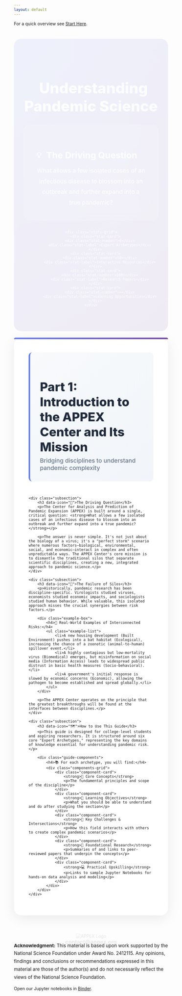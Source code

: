 ```yaml
---
layout: default
---
```

For a quick overview see [Start Here](/start-here/).


<style>
/* Enhanced styles for the pandemic science guide */
.hero-section {
    background: linear-gradient(135deg, #667eea 0%, #764ba2 100%);
    color: white;
    padding: 4rem 2rem;
    border-radius: 24px;
    margin-bottom: 3rem;
    text-align: center;
    position: relative;
    overflow: hidden;
}

.hero-section::before {
    content: '';
    position: absolute;
    top: -50%;
    right: -50%;
    width: 200%;
    height: 200%;
    background: radial-gradient(circle, rgba(255,255,255,0.1) 0%, transparent 70%);
    animation: float 8s ease-in-out infinite;
}

.section-title {
    font-size: 3rem;
    font-weight: 800;
    margin-bottom: 1rem;
    background: linear-gradient(45deg, #fff, #e3f2fd);
    -webkit-background-clip: text;
    -webkit-text-fill-color: transparent;
    background-clip: text;
    position: relative;
    z-index: 2;
}

.section-title i {
    margin-right: 1rem;
    color: rgba(255, 255, 255, 0.9);
}

.highlight-box {
    background: rgba(255, 255, 255, 0.15);
    backdrop-filter: blur(10px);
    border-radius: 20px;
    padding: 2.5rem;
    margin: 2rem auto;
    border: 1px solid rgba(255, 255, 255, 0.2);
    max-width: 800px;
    position: relative;
    z-index: 2;
}

.highlight-box h3 {
    font-size: 1.8rem;
    margin-bottom: 1rem;
    font-weight: 700;
    display: flex;
    align-items: center;
    gap: 1rem;
}

.highlight-box h3::before {
    content: '💡';
    font-size: 1.5rem;
}

.highlight-box p {
    font-size: 1.2rem;
    line-height: 1.8;
    margin: 0;
    font-weight: 500;
}

.stats-grid {
    display: grid;
    grid-template-columns: repeat(auto-fit, minmax(200px, 1fr));
    gap: 1.5rem;
    margin: 3rem 0;
    position: relative;
    z-index: 2;
}

.stat-card {
    background: rgba(255, 255, 255, 0.15);
    backdrop-filter: blur(10px);
    border-radius: 16px;
    padding: 2rem 1rem;
    text-align: center;
    border: 1px solid rgba(255, 255, 255, 0.2);
    transition: all 0.3s ease;
    cursor: pointer;
}

.stat-card:hover {
    transform: translateY(-8px);
    background: rgba(255, 255, 255, 0.25);
    box-shadow: 0 15px 35px rgba(0, 0, 0, 0.2);
}

.stat-number {
    font-size: 2.5rem;
    font-weight: 900;
    color: #fff;
    margin-bottom: 0.5rem;
    display: block;
}

.stat-label {
    color: rgba(255, 255, 255, 0.9);
    font-size: 1rem;
    font-weight: 600;
}

.content-wrapper {
    background: white;
    border-radius: 24px;
    padding: 3rem;
    margin: 2rem 0;
    box-shadow: 0 10px 40px rgba(0, 0, 0, 0.08);
    position: relative;
}

.content-wrapper::before {
    content: '';
    position: absolute;
    top: 0;
    left: 0;
    right: 0;
    height: 5px;
    background: linear-gradient(90deg, #667eea, #764ba2);
    border-radius: 24px 24px 0 0;
}

.section-intro {
    border-left: 5px solid #667eea;
    padding-left: 2rem;
    margin-bottom: 3rem;
    background: linear-gradient(135deg, #f8fafc 0%, #f1f5f9 100%);
    padding: 2rem;
    border-radius: 12px;
}

.section-intro h2 {
    font-size: 2.5rem;
    color: #1e293b;
    margin-bottom: 0.5rem;
    font-weight: 800;
}

.section-intro .subtitle {
    font-size: 1.2rem;
    color: #64748b;
    font-weight: 500;
    margin: 0;
}

.subsection {
    margin: 3rem 0;
    padding: 2.5rem;
    background: linear-gradient(135deg, #f8fafc 0%, #f1f5f9 100%);
    border-radius: 20px;
    border-left: 6px solid #667eea;
    position: relative;
}

.subsection h3 {
    font-size: 1.8rem;
    color: #1e293b;
    margin-bottom: 1.5rem;
    font-weight: 700;
    display: flex;
    align-items: center;
    gap: 1rem;
}

.subsection h3::before {
    content: attr(data-icon);
    font-size: 1.5rem;
}

.subsection p {
    font-size: 1.1rem;
    line-height: 1.8;
    color: #475569;
    margin-bottom: 1.5rem;
}

.example-box {
    background: linear-gradient(135deg, #667eea 0%, #764ba2 100%);
    color: white;
    padding: 2rem;
    border-radius: 16px;
    margin: 2rem 0;
    position: relative;
    overflow: hidden;
}

.example-box::before {
    content: '';
    position: absolute;
    top: -2px;
    left: -2px;
    right: -2px;
    bottom: -2px;
    background: linear-gradient(45deg, #667eea, #764ba2, #667eea);
    border-radius: 18px;
    z-index: -1;
    animation: borderGlow 3s linear infinite;
}

.example-box h4 {
    margin-bottom: 1rem;
    font-size: 1.3rem;
    font-weight: 700;
}

.example-list {
    list-style: none;
    padding: 0;
}

.example-list li {
    padding: 1rem 0;
    padding-left: 2.5rem;
    position: relative;
    font-size: 1.05rem;
    line-height: 1.7;
    border-bottom: 1px solid rgba(255, 255, 255, 0.2);
}

.example-list li:last-child {
    border-bottom: none;
}

.example-list li::before {
    content: '🔗';
    position: absolute;
    left: 0;
    top: 1rem;
    font-size: 1.2rem;
}

.guide-components {
    background: linear-gradient(135deg, #1e293b 0%, #334155 100%);
    color: white;
    padding: 3rem;
    border-radius: 20px;
    margin: 3rem 0;
}

.guide-components h4 {
    font-size: 1.6rem;
    margin-bottom: 2rem;
    font-weight: 700;
    text-align: center;
}

.components-grid {
    display: grid;
    grid-template-columns: repeat(auto-fit, minmax(280px, 1fr));
    gap: 1.5rem;
}

.component-card {
    background: rgba(255, 255, 255, 0.1);
    padding: 2rem;
    border-radius: 16px;
    border: 1px solid rgba(255, 255, 255, 0.2);
    transition: all 0.3s ease;
    position: relative;
    overflow: hidden;
}

.component-card::before {
    content: '';
    position: absolute;
    top: 0;
    left: 0;
    right: 0;
    height: 3px;
    background: linear-gradient(90deg, #667eea, #764ba2);
}

.component-card:hover {
    background: rgba(255, 255, 255, 0.2);
    transform: translateY(-5px);
    box-shadow: 0 10px 30px rgba(0, 0, 0, 0.3);
}

.component-card strong {
    display: block;
    font-size: 1.2rem;
    margin-bottom: 1rem;
    color: #e2e8f0;
    font-weight: 600;
}

.component-card p {
    color: rgba(255, 255, 255, 0.8);
    line-height: 1.6;
    margin: 0;
}

.fade-in-up {
    animation: fadeInUp 0.8s ease-out;
}

/* Logo section */
.logo-section {
    text-align: center;
    margin: var(--space-2xl) 0;
    padding: var(--space-xl);
    background: var(--bg-primary);
    border-radius: var(--border-radius-lg);
    box-shadow: var(--shadow-md);
    border: 1px solid var(--border-color);
}

.appex-logo {
    max-width: 300px;
    height: auto;
    margin-bottom: var(--space-lg);
    border-radius: var(--border-radius);
    box-shadow: var(--shadow-sm);
}

.contact-info {
    font-size: 1.1rem;
    color: var(--primary-blue);
    font-weight: 600;
    margin-bottom: var(--space-md);
}

.contact-info a {
    color: var(--primary-blue);
    text-decoration: none;
    transition: var(--transition);
}

.contact-info a:hover {
    color: var(--secondary-teal);
    text-decoration: underline;
}

/* NSF acknowledgment */
.nsf-acknowledgment {
    background: var(--bg-secondary);
    border-left: 4px solid var(--accent-orange);
    padding: var(--space-lg);
    margin: var(--space-2xl) 0;
    border-radius: 0 var(--border-radius) var(--border-radius) 0;
    font-size: 0.95rem;
    line-height: 1.7;
    color: var(--text-secondary);
}

.nsf-acknowledgment strong {
    color: var(--text-primary);
}

@keyframes fadeInUp {
    from {
        opacity: 0;
        transform: translateY(30px);
    }
    to {
        opacity: 1;
        transform: translateY(0);
    }
}

@keyframes float {
    0%, 100% { transform: translateY(0) rotate(0deg); }
    50% { transform: translateY(-20px) rotate(180deg); }
}

@keyframes borderGlow {
    0%, 100% { background-position: 0% 50%; }
    50% { background-position: 100% 50%; }
}

/* Responsive design */
@media (max-width: 768px) {
    .hero-section {
        padding: 3rem 1.5rem;
    }

    .section-title {
        font-size: 2.2rem;
    }

    .content-wrapper {
        padding: 2rem;
        margin: 1rem 0;
    }

    .stats-grid {
        grid-template-columns: repeat(auto-fit, minmax(150px, 1fr));
        gap: 1rem;
    }

    .components-grid {
        grid-template-columns: 1fr;
    }

    .appex-logo {
        max-width: 250px;
    }

    .logo-section {
        padding: var(--space-lg);
        margin: var(--space-lg) 0;
    }

    .contact-info {
        font-size: 1rem;
    }

    .nsf-acknowledgment {
        font-size: 0.9rem;
        padding: var(--space-md);
    }
}

/* Dark mode support */
@media (prefers-color-scheme: dark) {
    .content-wrapper {
        background: #1a1a1a;
        color: #e2e8f0;
    }

    .subsection {
        background: linear-gradient(135deg, #2d3748 0%, #4a5568 100%);
    }

    .section-intro {
        background: linear-gradient(135deg, #2d3748 0%, #4a5568 100%);
    }
}
</style>

<!-- Hero Section -->
<section class="hero-section fade-in-up">
    <h2 class="section-title">
        <i class="fas fa-bullseye"></i>
        Understanding Pandemic Science
    </h2>
    <div class="highlight-box">
        <h3>The Driving Question</h3>
        <p>What allows a few isolated cases of an infectious disease to blossom into an outbreak and further expand into a true pandemic?</p>
    </div>

    <div class="stats-grid">
        <div class="stat-card">
            <div class="stat-number">6</div>
            <div class="stat-label">Expert Archetypes</div>
        </div>
        <div class="stat-card">
            <div class="stat-number">50+</div>
            <div class="stat-label">Interactive Resources</div>
        </div>
        <div class="stat-card">
            <div class="stat-number">100+</div>
            <div class="stat-label">Research Papers</div>
        </div>
        <div class="stat-card">
            <div class="stat-number">∞</div>
            <div class="stat-label">Learning Opportunities</div>
        </div>
    </div>
</section>

<div class="content-wrapper">
    <div class="section-intro">
        <h2>Part 1: Introduction to the APPEX Center and Its Mission</h2>
        <p class="subtitle">Bridging disciplines to understand pandemic complexity</p>
    </div>

    <div class="subsection">
        <h3 data-icon="🎯">The Driving Question</h3>
        <p>The Center for Analysis and Prediction of Pandemic Expansion (APPEX) is built around a single, critical question: <strong>What allows a few isolated cases of an infectious disease to blossom into an outbreak and further expand into a true pandemic?</strong></p>

        <p>The answer is never simple. It's not just about the biology of a virus; it's a "perfect storm" scenario where numerous factors—biological, environmental, social, and economic—interact in complex and often unpredictable ways. The APPEX Center's core mission is to dismantle the traditional silos that separate scientific disciplines, creating a new, integrated approach to pandemic science.</p>
    </div>

    <div class="subsection">
        <h3 data-icon="🔗">The Failure of Silos</h3>
        <p>Historically, pandemic research has been discipline-specific. Virologists studied viruses, economists studied economic impacts, and sociologists studied human behavior. While valuable, this isolated approach misses the crucial synergies between risk factors.</p>

        <div class="example-box">
            <h4>🌟 Real-World Examples of Interconnected Risks:</h4>
            <ul class="example-list">
                <li>A new housing development (Built Environment) pushes into a bat habitat (Ecological), increasing the chance of a zoonotic (animal-to-human) spillover event.</li>
                <li>A highly contagious but low-mortality virus (Biomedical) emerges, but misinformation on social media (Information Access) leads to widespread public distrust in basic health measures (Socio-behavioral).</li>
                <li>A government's initial response is slowed by economic concerns (Economic), allowing the pathogen to become established and spread globally.</li>
            </ul>
        </div>

        <p>The APPEX Center operates on the principle that the greatest breakthroughs will be found at the interfaces between disciplines.</p>
    </div>

    <div class="subsection">
        <h3 data-icon="🗺️">How to Use This Guide</h3>
        <p>This guide is designed for college-level students and aspiring researchers. It is structured around six core "Expert Archetypes," representing the key domains of knowledge essential for understanding pandemic risk.</p>

        <div class="guide-components">
            <h4>📚 For each archetype, you will find:</h4>
            <div class="components-grid">
                <div class="component-card">
                    <strong>🧠 Core Concepts</strong>
                    <p>The fundamental principles and scope of the discipline</p>
                </div>
                <div class="component-card">
                    <strong>🎯 Learning Objectives</strong>
                    <p>What you should be able to understand and do after studying the section</p>
                </div>
                <div class="component-card">
                    <strong>🔗 Key Challenges & Intersections</strong>
                    <p>How this field interacts with others to create complex pandemic scenarios</p>
                </div>
                <div class="component-card">
                    <strong>🔬 Foundational Research</strong>
                    <p>Summaries of and links to peer-reviewed papers that underpin the concepts</p>
                </div>
                <div class="component-card">
                    <strong>💻 Practical Upskilling</strong>
                    <p>Links to sample Jupyter Notebooks for hands-on data analysis and modeling</p>
                </div>
            </div>
        </div>
    </div>
</div>

<!-- Logo and Contact Section -->
<section class="logo-section fade-in-up">
    <img src="{{ '/assets/images/appex-logo.png' | relative_url }}" alt="APPEX Logo" class="appex-logo">
    <div class="contact-info">
        <a href="mailto:contact@appex.org">contact@appex.org</a>
    </div>
</section>

<!-- NSF Acknowledgment -->
<section class="nsf-acknowledgment">
    <p><strong>Acknowledgment:</strong> This material is based upon work supported by the National Science Foundation under Award No. 2412115. Any opinions, findings and conclusions or recommendations expressed in this material are those of the author(s) and do not necessarily reflect the views of the National Science Foundation.</p>
</section>

Open our Jupyter notebooks in [Binder](https://mybinder.org/v2/gh/wrgr/appex-training/HEAD?labpath=notebooks/).
